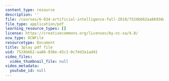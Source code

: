 ```yaml
---
content_type: resource
description: ''
file: /courses/6-034-artificial-intelligence-fall-2010/7524b662aa86938e45c10c74d3a1ad41_STjW3eH0Cik.pdf
file_type: application/pdf
learning_resource_types: []
license: https://creativecommons.org/licenses/by-nc-sa/4.0/
ocw_type: OCWFile
resourcetype: Document
title: 3play pdf file
uid: 7524b662-aa86-938e-45c1-0c74d3a1ad41
video_files:
  video_thumbnail_file: null
video_metadata:
  youtube_id: null
---
```

